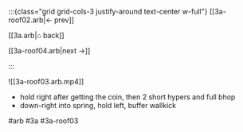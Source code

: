 :::{class="grid grid-cols-3 justify-around text-center w-full"}
[[3a-roof02.arb|← prev]]

[[3a.arb|⌂ back]]

[[3a-roof04.arb|next →]]

:::

![[3a-roof03.arb.mp4]]

* hold right after getting the coin, then 2 short hypers and full bhop
* down-right into spring, hold left, buffer wallkick

#arb #3a #3a-roof03

